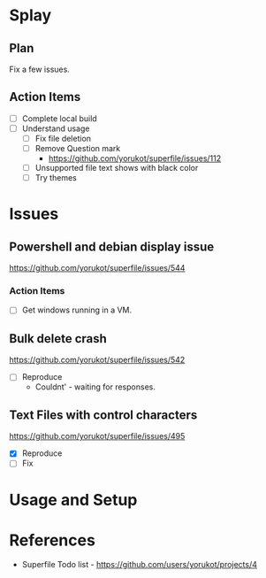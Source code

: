 # Splay
## Plan 
Fix a few issues.
## Action Items
- [ ] Complete local build
- [ ] Understand usage 
  - [ ] Fix file deletion
  - [ ] Remove Question mark
    - https://github.com/yorukot/superfile/issues/112
  - [ ] Unsupported file text shows with black color
  - [ ] Try themes

# Issues
## Powershell and debian display issue
https://github.com/yorukot/superfile/issues/544

### Action Items
- [ ] Get windows running in a VM.

## Bulk delete crash
https://github.com/yorukot/superfile/issues/542
- [ ] Reproduce
  - Couldnt' - waiting for responses.

## Text Files with control characters
https://github.com/yorukot/superfile/issues/495
- [x] Reproduce
- [ ] Fix

# Usage and Setup

# References
- Superfile Todo list - https://github.com/users/yorukot/projects/4


